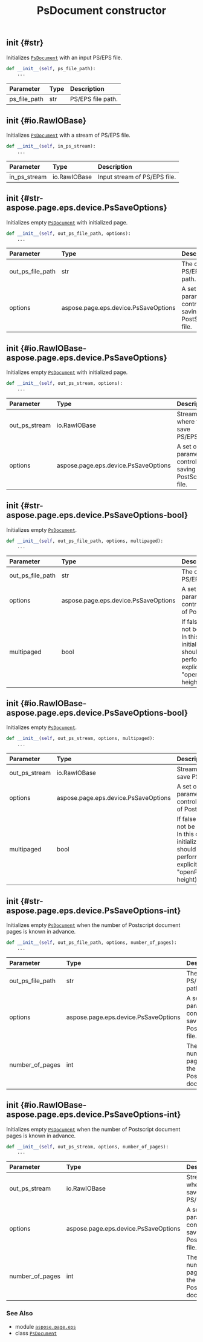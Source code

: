 ﻿---
title: PsDocument constructor
second_title: Aspose.Page for Python via .NET API References
description: 
type: docs
weight: 10
url: /python-net/aspose.page.eps/psdocument/__init__/
is_root: false
---

## __init__ {#str}

Initializes [`PsDocument`](/page/python-net/aspose.page.eps/psdocument) with an input PS/EPS file.



```python
def __init__(self, ps_file_path):
    ...
```


| Parameter | Type | Description |
| :- | :- | :- |
| ps_file_path | str | PS/EPS file path. |


## __init__ {#io.RawIOBase}

Initializes [`PsDocument`](/page/python-net/aspose.page.eps/psdocument) with a stream of PS/EPS file.



```python
def __init__(self, in_ps_stream):
    ...
```


| Parameter | Type | Description |
| :- | :- | :- |
| in_ps_stream | io.RawIOBase | Input stream of PS/EPS file. |


## __init__ {#str-aspose.page.eps.device.PsSaveOptions}

Initializes empty [`PsDocument`](/page/python-net/aspose.page.eps/psdocument) with initialized page.



```python
def __init__(self, out_ps_file_path, options):
    ...
```


| Parameter | Type | Description |
| :- | :- | :- |
| out_ps_file_path | str | The output PS/EPS file path. |
| options | aspose.page.eps.device.PsSaveOptions | A set of parameters controlling saving of PostScript file. |


## __init__ {#io.RawIOBase-aspose.page.eps.device.PsSaveOptions}

Initializes empty [`PsDocument`](/page/python-net/aspose.page.eps/psdocument) with initialized page.



```python
def __init__(self, out_ps_stream, options):
    ...
```


| Parameter | Type | Description |
| :- | :- | :- |
| out_ps_stream | io.RawIOBase | Stream where to save PS/EPS file. |
| options | aspose.page.eps.device.PsSaveOptions | A set of parameters controlling saving of PostScript file. |


## __init__ {#str-aspose.page.eps.device.PsSaveOptions-bool}

Initializes empty [`PsDocument`](/page/python-net/aspose.page.eps/psdocument).



```python
def __init__(self, out_ps_file_path, options, multipaged):
    ...
```


| Parameter | Type | Description |
| :- | :- | :- |
| out_ps_file_path | str | The output PS/EPS file path. |
| options | aspose.page.eps.device.PsSaveOptions | A set of parameters controlling saving of PostScript file. |
| multipaged | bool | If false page will not be initialized. In this case page initialization should be performed via explicit "openPage(width, height) call. |


## __init__ {#io.RawIOBase-aspose.page.eps.device.PsSaveOptions-bool}

Initializes empty [`PsDocument`](/page/python-net/aspose.page.eps/psdocument).



```python
def __init__(self, out_ps_stream, options, multipaged):
    ...
```


| Parameter | Type | Description |
| :- | :- | :- |
| out_ps_stream | io.RawIOBase | Stream where to save PS/EPS file. |
| options | aspose.page.eps.device.PsSaveOptions | A set of parameters controlling saving of PostScript file. |
| multipaged | bool | If false page will not be initialized. In this case page initialization should be performed via explicit "openPage(width, height) call. |


## __init__ {#str-aspose.page.eps.device.PsSaveOptions-int}

Initializes empty [`PsDocument`](/page/python-net/aspose.page.eps/psdocument) when the number of Postscript document pages is known in advance.



```python
def __init__(self, out_ps_file_path, options, number_of_pages):
    ...
```


| Parameter | Type | Description |
| :- | :- | :- |
| out_ps_file_path | str | The output PS/EPS file path. |
| options | aspose.page.eps.device.PsSaveOptions | A set of parameters controlling saving of PostScript file. |
| number_of_pages | int | The number of pages in the PostScript document. |


## __init__ {#io.RawIOBase-aspose.page.eps.device.PsSaveOptions-int}

Initializes empty [`PsDocument`](/page/python-net/aspose.page.eps/psdocument) when the number of Postscript document pages is known in advance.



```python
def __init__(self, out_ps_stream, options, number_of_pages):
    ...
```


| Parameter | Type | Description |
| :- | :- | :- |
| out_ps_stream | io.RawIOBase | Stream where to save PS/EPS file. |
| options | aspose.page.eps.device.PsSaveOptions | A set of parameters controlling saving of PostScript file. |
| number_of_pages | int | The number of pages in the PostScript document. |



### See Also
* module [`aspose.page.eps`](../../)
* class [`PsDocument`](/page/python-net/aspose.page.eps/psdocument)
